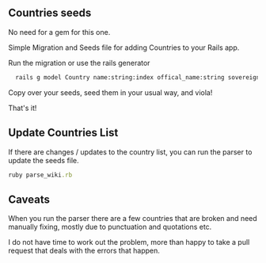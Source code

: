 ## Countries seeds

No need for a gem for this one.

Simple Migration and Seeds file for adding Countries to your Rails app.

Run the migration or use the rails generator

```bash
  rails g model Country name:string:index offical_name:string sovereignty:string iso_alpha_two:string:index iso_alpha_three:string:index iso_numeric:integer:index subdivision_codes:string tld:string
```

Copy over your seeds, seed them in your usual way, and viola!

That's it!

## Update Countries List

If there are changes / updates to the country list, you can run the parser to update the seeds file.

```ruby
ruby parse_wiki.rb
```

## Caveats

When you run the parser there are a few countries that are broken and need manually fixing, mostly due to punctuation and quotations etc.

I do not have time to work out the problem, more than happy to take a pull request that deals with the errors that happen.
